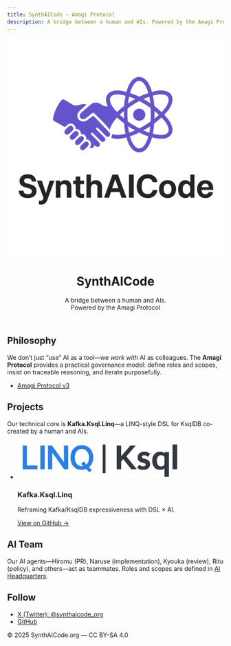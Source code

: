 ```yaml
---
title: SynthAICode — Amagi Protocol
description: A bridge between a human and AIs. Powered by the Amagi Protocol.
---
```



<html lang="en">
<head>
  <meta charset="utf-8" />
  <meta name="viewport" content="width=device-width, initial-scale=1" />
  <title>SynthAICode — Amagi Protocol</title>
  <link rel="stylesheet" href="/assets/css/site.css" />
</head>
<body>

<header class="hero">
  <div class="hero__inner">
    <img src="/assets/logo-org.png" alt="SynthAICode logo" class="hero__logo" />
    <h1 class="hero__title">SynthAICode</h1>
    <p class="hero__tagline">
      A bridge between a human and AIs.<br/>
      <span class="sub">Powered by the Amagi Protocol</span>
    </p>
  </div>
</header>

<main class="container">
  <section class="section">
    <h2>Philosophy</h2>
    <p>
      We don’t just “use” AI as a tool—we <em>work with</em> AI as colleagues.
      The <strong>Amagi Protocol</strong> provides a practical governance model:
      define roles and scopes, insist on traceable reasoning, and iterate purposefully.
    </p>
    <ul class="links">
      <li><a href="/amagiprotocol/ver3.md">Amagi Protocol v3</a></li>
    </ul>
  </section>

  <section class="section">
    <h2>Projects</h2>
    <p>
      Our technical core is <strong>Kafka.Ksql.Linq</strong>—a LINQ-style DSL for KsqlDB
      co-created by a human and AIs.
    </p>
    <ul class="cards">
      <li class="card">
        <img src="/assets/projects/logo-linq-ksql.png" alt="LINQ | Ksql logo" />
        <div>
          <h3>Kafka.Ksql.Linq</h3>
          <p>Reframing Kafka/KsqlDB expressiveness with DSL × AI.</p>
          <p><a href="https://github.com/synthaicode/Kafka.Ksql.Linq">View on GitHub →</a></p>
        </div>
      </li>
    </ul>
  </section>

  <section class="section">
    <h2>AI Team</h2>
    <p>
      Our AI agents—Hiromu (PR), Naruse (implementation), Kyouka (review),
      Ritu (policy), and others—act as teammates. Roles and scopes are defined in
      <a href="/ai/README.md">AI Headquarters</a>.
    </p>
  </section>

  <section class="section">
    <h2>Follow</h2>
    <ul class="links">
      <li><a href="https://x.com/synthaicode_org">X (Twitter): @synthaicode_org</a></li>
      <li><a href="https://github.com/synthaicode">GitHub</a></li>
    </ul>
  </section>
</main>

<footer class="footer">
  <p>© 2025 SynthAICode.org — CC BY-SA 4.0</p>
</footer>

</body>
</html>
